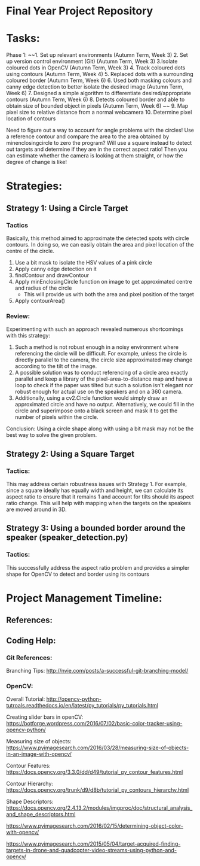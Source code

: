 # Final Year Project Repository 
# Tasks: 
Phase 1: 
~~1. Set up relevant environments (Autumn Term, Week 3)
2. Set up version control environment (Git) (Autumn Term, Week 3) 
3.Isolate coloured dots in OpenCV (Autumn Term, Week 3) 
4. Track coloured dots using contours (Autumn Term, Week 4) 
5. Replaced dots with a surrounding coloured border (Autumn Term, Week 6) 
6. Used both masking colours and canny edge detection to better isolate the desired image (Autumn Term, Week 6) 
7. Designed a simple algorithm to differentiate desired/appropriate contours (Autumn Term, Week 6) 
8. Detects coloured border and able to obtain size of bounded object in pixels (Autumn Term, Week 6) ~~
9. Map pixel size to relative distance from a normal webcamera 
10. Determine pixel location of contours 

Need to figure out a way to account for angle problems with the circles! 
Use a reference contour and compare the area to the area obtained by minenclosingcircle to zero the program? 
Will use a square instead to detect out targets and determine if they are in the correct aspect ratio! Then you can estimate whether the camera is looking at them straight, or how the degree of change is like! 

# Strategies:
## Strategy 1: Using a Circle Target
### Tactics
Basically, this method aimed to approximate the detected spots with circle contours. In doing so, we can easily obtain the area and pixel location of the centre of the circle. 

1. Use a bit mask to isolate the HSV values of a pink circle 
2. Apply canny edge detection on it 
3. findContour and drawContour 
4. Apply minEnclosingCircle function on image to get approximated centre and radius of the circle 
    - This will provide us with both the area and pixel position of the target 
5. Apply contourArea() 
### Review:
Experimenting with such an approach revealed numerous shortcomings with this strategy: 
1. Such a method is not robust enough in a noisy environment where referencing the circle will be difficult. For example, unless the circle is directly parallel to the camera, the circle size approximated may change according to the tilt of the image. 
2. A possible solution was to conduct referencing of a circle area exactly parallel and keep a library of the pixel-area-to-distance map and have a loop to check if the paper was tilted but such a solution isn't elegant nor robust enough for actual use on the speakers and on a 360 camera. 
3. Additionally, using a cv2.Circle function would simply draw an approximated circle and have no output. Alternatively, we could fill in the circle and superimpose onto a black screen and mask it to get the number of pixels within the circle. 

Conclusion: Using a circle shape along with using a bit mask may not be the best way to solve the given problem. 

## Strategy 2: Using a Square Target
### Tactics: 
This may address certain robustness issues with Strategy 1. For example, since a square ideally has equally width and height, we can calculate its aspect ratio to ensure that it remains 1 and account for tilts should its aspect ratio change. This will help with mapping when the targets on the speakers are moved around in 3D. 

## Strategy 3: Using a bounded border around the speaker (speaker_detection.py)
### Tactics: 
This successfully address the aspect ratio problem and provides a simpler shape for OpenCV to detect and border using its contours

# Project Management Timeline: 

## References: 

## Coding Help: 
### Git References: 
Branching Tips: http://nvie.com/posts/a-successful-git-branching-model/

### OpenCV: 
Overall Tutorial: http://opencv-python-tutroals.readthedocs.io/en/latest/py_tutorials/py_tutorials.html

Creating slider bars in openCV: https://botforge.wordpress.com/2016/07/02/basic-color-tracker-using-opencv-python/

Measuring size of objects: https://www.pyimagesearch.com/2016/03/28/measuring-size-of-objects-in-an-image-with-opencv/

Contour Features: https://docs.opencv.org/3.3.0/dd/d49/tutorial_py_contour_features.html

Contour Hierarchy: https://docs.opencv.org/trunk/d9/d8b/tutorial_py_contours_hierarchy.html

Shape Descriptors: https://docs.opencv.org/2.4.13.2/modules/imgproc/doc/structural_analysis_and_shape_descriptors.html

https://www.pyimagesearch.com/2016/02/15/determining-object-color-with-opencv/

https://www.pyimagesearch.com/2015/05/04/target-acquired-finding-targets-in-drone-and-quadcopter-video-streams-using-python-and-opencv/

